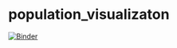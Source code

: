 # population_visualizaton
[![Binder](https://mybinder.org/badge_logo.svg)](https://mybinder.org/v2/gh/youle921/population_visualizaton/main?labpath=visualise_pops.ipynb)
